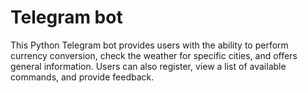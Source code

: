 # Telegram bot
This Python Telegram bot provides users with the ability to perform currency conversion, check the weather for specific cities, and offers general information. Users can also register, view a list of available commands, and provide feedback.
